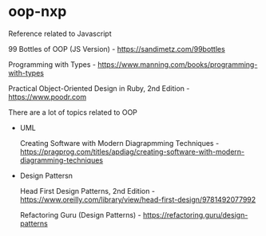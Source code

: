 # oop-nxp

Reference related to Javascript

99 Bottles of OOP (JS Version) - https://sandimetz.com/99bottles

Programming with Types - https://www.manning.com/books/programming-with-types

Practical Object-Oriented Design in Ruby, 2nd Edition - https://www.poodr.com

There are a lot of topics related to OOP

- UML

    Creating Software with Modern Diagrapmming Techniques - https://pragprog.com/titles/apdiag/creating-software-with-modern-diagramming-techniques

- Design Pattersn

    Head First Design Patterns, 2nd Edition - https://www.oreilly.com/library/view/head-first-design/9781492077992

    Refactoring Guru (Design Patterns) - https://refactoring.guru/design-patterns
